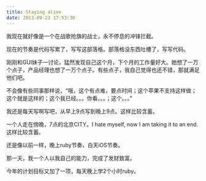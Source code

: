 ```yaml
---
title: Staying alive
date: 2013-09-23 17:53:30
---
```


我现在就好像是一个在战歌抢旗的战士，永不停息的冲锋拦截。

现在的节奏是代码写累了，写写这部落格。部落格没东西吐槽了，写写代码。

刚刚和GUI妹子一讨论，猛然发现自己这个月，下个月的工作量好大。她想了一万个点子，产品经理也想了一万个点子。有些点子，我自己觉得也还不错，那就满足他们吧。

不会像有些同事那样说，“哦，这个有点难，要点时间；这个苹果不支持这样做；这个就是这样的；这个我已经。。。你看。。。；这个。。。”

我还是每天写啊写吧，从早上9点写到晚上9点。这样比较含蓄。

一个人走在傍晚，7点的北京CITY。I hate myself, now I am taking it to an end. 这样比较含蓄。

还是像以前一样，晚上ruby节奏，白天iOS节奏。

那一天，我一个人以我自己的能力，完成了发财致富。

今年的计划目标又加了一项，每天晚上学2个小时ruby。
